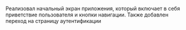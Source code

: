 
Реализовал начальный экран приложения, который включает в себя приветствие пользователя и кнопки навигации. Также добавлен переход на страницу аутентификации
